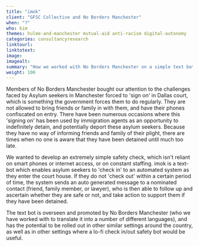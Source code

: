 ```yaml
---
title: "imok"
client: "GFSC Collective and No Borders Manchester"
when: "?"
who: kim
themes: hulme-and-manchester mutual-aid anti-racism digital-autonomy
categories: consultancyresearch
linktourl:
linktotext:
image:
imagealt:
summary: "How we worked with No Borders Manchester on a simple text bot to support and protect Asylum seekers who are forced to 'sign on'."
weight: 100
---
```


Members of No Borders Manchester bought our attention to the challenges faced by Asylum seekers in Manchester forced to 'sign on' in Dallas court, which is something the government forces them to do regularly. They are not allowed to bring friends or family in with them, and have their phones confiscated on entry. There have been numerous occasions where this 'signing on' has been used by immigration agents as an opportunity to indefinitely detain, and potentially deport these asylum seekers. Because they have no way of informing friends and family of their plight, there are times when no one is aware that they have been detained until much too late.

We wanted to develop an extremely simple safety check, which isn't reliant on smart phones or internet access, or on constant staffing. imok is a text-bot which enables asylum seekers to 'check in' to an automated system as they enter the court house. If they do not 'check out' within a certain period of time, the system sends an auto generated message to a nominated contact (friend, family member, or lawyer), who is then able to follow up and ascertain whether they are safe or not, and take action to support them if they have been detained.

The text bot is overseen and promoted by No Borders Manchester (who we have worked with to translate it into a number of different languages), and has the potential to be rolled out in other similar settings around the country, as well as in other settings where a lo-fi check in/out safety bot would be useful. 
